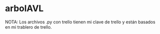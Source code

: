 arbolAVL
========

NOTA: Los archivos .py con trello tienen mi clave de trello y están basados en mi trablero de trello.
